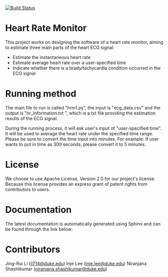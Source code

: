 [![Build Status](https://travis-ci.org/jl3392/bme590hrm.png?branch=master)](https://travis-ci.org/jl3392/bme590hrm)

Heart Rate Monitor
======================
This project works on designing the software of a heart rate monitor, aiming to estimate three main parts of the heart ECG signal:
- Estimate the instantaneous heart rate
- Estimate average heart rate over a user-specified time
- Indicate whether there is a brady/tachycardia condition occurred in the ECG signal

Running method
===============
The main file to run is called "hrm1.py", the input is "ecg_data.csv" and the output is "hr_Information.txt ", which is 
a txt file providing the estimation results of the ECG signal. 

During the running process, it will ask user's input of "user-specified time". It will be used to average the heart rate under 
the specified time range. 
Please be sure to convert the time input into minutes.
For example:
If user wants to put in time as 300 seconds, please convert it to 5 minutes.

License
==============
We choose to use Apache License, Version 2.0 for our project's license. Because this license provides an express grant of patent rights
from contributors to users.

Documentation
==============
The latest documentation is automatically generated using Sphinx and can be found through the link below:


Contributors
============
Jing-Rui Li (jl714@duke.edu)
Inje Lee (inje.lee@duke.edu)
Niranjana Shashikumar (niranjana.shashikumar@duke.edu)

